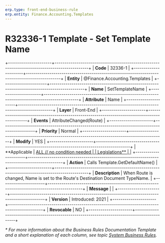 ```yaml
---
erp.type: front-end-business-rule
erp.entity: Finance.Accounting.Templates
---
```


# R32336-1 Template - Set Template Name
+----------------------+-----------------------------------------------------------------------------------------------+
| **Code**             | 32336-1                                                                                       |
+----------------------+-----------------------------------------------------------------------------------------------+
| **Entity**           | @Finance.Accounting.Templates                                                                 |
+----------------------+-----------------------------------------------------------------------------------------------+
| **Name**             | SetTemplateName                                                                               |
+----------------------+-----------------------------------------------------------------------------------------------+
| **Attribute**        | Name                                                                                          |
+----------------------+-----------------------------------------------------------------------------------------------+
| **Layer**            | Front-End                                                                                     |
+----------------------+-----------------------------------------------------------------------------------------------+
| **Events**           | AttributeChanged(Route)                                                                       |
+----------------------+-----------------------------------------------------------------------------------------------+
| **Priority**         | Normal                                                                                        |
+----------------------+-----------------------------------------------------------------------------------------------+
| **Modify**           | YES                                                                                           |
+----------------------+-----------------------------------------------------------------------------------------------+
| **Applicable         | [ALL // no condition needed                                                                   |
| Legislations**       | ](xref:applicable-legislations)                                                               |
+----------------------+-----------------------------------------------------------------------------------------------+
| **Action**           | Calls Template.GetDefaultName()                                                               |
+----------------------+-----------------------------------------------------------------------------------------------+
| **Description**      | When Route is changed, Name is set to the Route's Destination Document TypeName.              |
+----------------------+-----------------------------------------------------------------------------------------------+
| **Message**          |                                                                                               |
+----------------------+-----------------------------------------------------------------------------------------------+
| **Version**          | Introduced: 2021                                                                              |
+----------------------+-----------------------------------------------------------------------------------------------+
| **Revocable**        | NO                                                                                            |
+----------------------+-----------------------------------------------------------------------------------------------+

*\* For more information about the Business Rules Documentation Template and a short explanation of each column, see
topic [System Business Rules](../templates/template-description-system-business-rules.md).*
